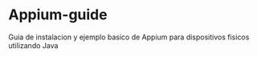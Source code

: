 # Appium-guide
Guia de instalacion y ejemplo basico de Appium para dispositivos fisicos utilizando Java
